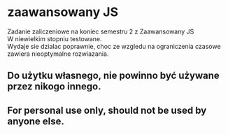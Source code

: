 # zaawansowany JS

Zadanie zaliczeniowe na koniec semestru 2 z Zaawansowany JS<br>
W niewielkim stopniu testowane.<br>
Wydaje sie dzialac poprawnie, choc ze wzgledu na ograniczenia czasowe zawiera nieoptymalne rozwiazania.

## Do użytku własnego, nie powinno być używane przez nikogo innego.

## For personal use only, should not be used by anyone else.
